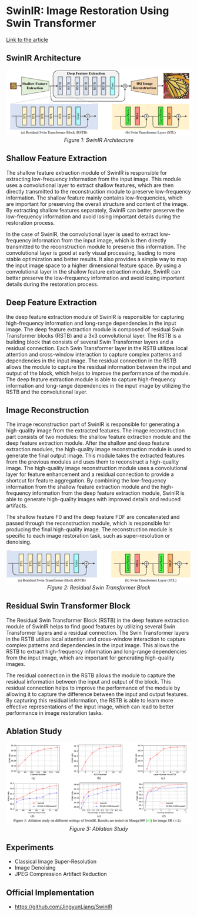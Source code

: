# SwinIR: Image Restoration Using Swin Transformer

[Link to the article](https://arxiv.org/abs/2108.10257)

## SwinIR Architecture
<p align="center">
  <img src="https://github.com/farkoo/AbstractVault/blob/master/SwinIR_Architecture.png">
  <br>
  <em>Figure 1: SwinIR Architecture</em>
</p>

## Shallow Feature Extraction
The shallow feature extraction module of SwinIR is responsible for extracting low-frequency information from the input image. This module uses a convolutional layer to extract shallow features, which are then directly transmitted to the reconstruction module to preserve low-frequency information. The shallow feature mainly contains low-frequencies, which are important for preserving the overall structure and content of the image. By extracting shallow features separately, SwinIR can better preserve the low-frequency information and avoid losing important details during the restoration process.

In the case of SwinIR, the convolutional layer is used to extract low-frequency information from the input image, which is then directly transmitted to the reconstruction module to preserve this information. The convolutional layer is good at early visual processing, leading to more stable optimization and better results. It also provides a simple way to map the input image space to a higher dimensional feature space. By using a convolutional layer in the shallow feature extraction module, SwinIR can better preserve the low-frequency information and avoid losing important details during the restoration process.

## Deep Feature Extraction
the deep feature extraction module of SwinIR is responsible for capturing high-frequency information and long-range dependencies in the input image. The deep feature extraction module is composed of residual Swin Transformer blocks (RSTB) and a 3x3 convolutional layer. The RSTB is a building block that consists of several Swin Transformer layers and a residual connection. Each Swin Transformer layer in the RSTB utilizes local attention and cross-window interaction to capture complex patterns and dependencies in the input image. The residual connection in the RSTB allows the module to capture the residual information between the input and output of the block, which helps to improve the performance of the module. The deep feature extraction module is able to capture high-frequency information and long-range dependencies in the input image by utilizing the RSTB and the convolutional layer.

## Image Reconstruction
The image reconstruction part of SwinIR is responsible for generating a high-quality image from the extracted features. The image reconstruction part consists of two modules: the shallow feature extraction module and the deep feature extraction module. After the shallow and deep feature extraction modules, the high-quality image reconstruction module is used to generate the final output image. This module takes the extracted features from the previous modules and uses them to reconstruct a high-quality image. The high-quality image reconstruction module uses a convolutional layer for feature enhancement and a residual connection to provide a shortcut for feature aggregation. By combining the low-frequency information from the shallow feature extraction module and the high-frequency information from the deep feature extraction module, SwinIR is able to generate high-quality images with improved details and reduced artifacts.

The shallow feature F0 and the deep feature FDF are concatenated and passed through the reconstruction module, which is responsible for producing the final high-quality image. The reconstruction module is specific to each image restoration task, such as super-resolution or denoising.

<p align="center">
  <img src="https://github.com/farkoo/AbstractVault/blob/master/Residual%20Swin%20Transformer%20Block.png">
  <br>
  <em>Figure 2: Residual Swin Transformer Block</em>
</p>

## Residual Swin Transformer Block
The Residual Swin Transformer Block (RSTB) in the deep feature extraction module of SwinIR helps to find good features by utilizing several Swin Transformer layers and a residual connection. The Swin Transformer layers in the RSTB utilize local attention and cross-window interaction to capture complex patterns and dependencies in the input image. This allows the RSTB to extract high-frequency information and long-range dependencies from the input image, which are important for generating high-quality images.

The residual connection in the RSTB allows the module to capture the residual information between the input and output of the block. This residual connection helps to improve the performance of the module by allowing it to capture the difference between the input and output features. By capturing this residual information, the RSTB is able to learn more effective representations of the input image, which can lead to better performance in image restoration tasks.

## Ablation Study 
<p align="center">
  <img src="https://github.com/farkoo/AbstractVault/blob/master/SwinIR_Ablation.png">
  <br>
  <em>Figure 3: Ablation Study</em>
</p>

## Experiments
* Classical Image Super-Resolution
* Image Denoising
* JPEG Compression Artifact Reduction
  
## Official Implementation
-  https://github.com/JingyunLiang/SwinIR




